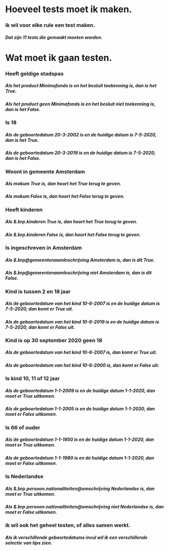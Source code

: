 # Hoeveel tests moet ik maken.

### ik wil voor elke rule een test maken. 
##### Dat zijn 11 tests die gemaakt moeten worden.


# Wat moet ik gaan testen.

### Heeft geldige stadspas
##### Als het product Minimafonds is en het besluit toekenning is, dan is het True.
##### Als het product geen Minimafonds is en het besluit niet toekenning is, dan is het False.

### Is 18
##### Als de geboortedatum 20-3-2002 is en de huidige datum is 7-5-2020, dan is het True.
##### Als de geboortedatum 20-3-2019 is en de huidige datum is 7-5-2020, dan is het False.

### Woont in gemeente Amsterdam
##### Als mokum True is, dan hoort het True terug te geven.
##### Als mokum False is, dan hoort het False terug te geven.

### Heeft kinderen
##### Als $.brp.kinderen True is, dan hoort het True terug te geven.
##### Als $.brp.kinderen False is, dan hoort het False terug te geven.

### Is ingeschreven in Amsterdam
##### Als $.brp@gemeentenaamInschrijving Amsterdam is, dan is dit True.
##### Als $.brp@gemeentenaamInschrijving niet Amsterdam is, dan is dit False.

### Kind is tussen 2 en 18 jaar
##### Als de geboortedatum van het kind 10-6-2007 is en de huidige datum is 7-5-2020, dan komt er True uit.
##### Als de geboortedatum van het kind 10-6-2019 is en de huidige datum is 7-5-2020, dan komt er False uit.

### Kind is op 30 september 2020 geen 18
##### Als de geboortedatum van het kind 10-6-2007 is, dan komt er True uit.
##### Als de geboortedatum van het kind 10-6-2000 is, dan komt er False uit.

### Is kind 10, 11 of 12 jaar
##### Als de geboortedatum 1-1-2009 is en de huidige datum 1-1-2020, dan moet er True uitkomen.
##### Als de geboortedatum 1-1-2005 is en de huidige datum 1-1-2020, dan moet er False uitkomen.

### Is 66 of ouder
##### Als de geboortedatum 1-1-1950 is en de huidige datum 1-1-2020, dan moet er True uitkomen.
##### Als de geboortedatum 1-1-1980 is en de huidige datum 1-1-2020, dan moet er False uitkomen.

### Is Nederlandse
##### Als $.brp.persoon.nationaliteiten@omschrijving Nederlandse is, dan moet er True uitkomen.
##### Als $.brp.persoon.nationaliteiten@omschrijving niet Nederlandse is, dan moet er False uitkomen.


### ik wil ook het geheel testen, of alles samen werkt.
##### Als ik verschillende geboortedatums invul wil ik een verschillende selectie van tips zien.

